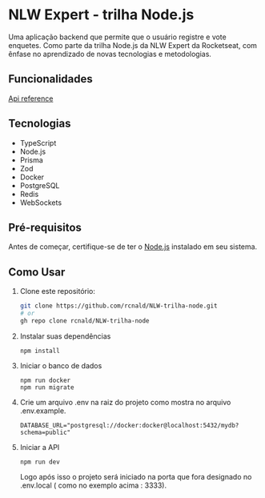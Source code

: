 # NLW Expert - trilha Node.js

Uma aplicação backend que permite que o usuário registre e vote enquetes. Como parte da trilha Node.js da NLW Expert da Rocketseat, com ênfase no aprendizado de novas tecnologias e metodologias.

## Funcionalidades

[Api reference](./API_RERFENCE.md)

## Tecnologias

- TypeScript
- Node.js
- Prisma
- Zod
- Docker
- PostgreSQL
- Redis
- WebSockets

## Pré-requisitos

Antes de começar, certifique-se de ter o [Node.js](https://nodejs.org/) instalado em seu sistema.

## Como Usar

1. Clone este repositório:
   ```bash
   git clone https://github.com/rcnald/NLW-trilha-node.git
   # or
   gh repo clone rcnald/NLW-trilha-node
   ```
2. Instalar suas dependências
   
    ```
    npm install
    ```
3. Iniciar o banco de dados
    ```
    npm run docker
    npm run migrate
    ```
4. Crie um arquivo .env na raiz do projeto como mostra no arquivo .env.example. 
	```
	DATABASE_URL="postgresql://docker:docker@localhost:5432/mydb?schema=public"
	```
5. Iniciar a API
    ```
    npm run dev
    ```
    Logo após isso o projeto será iniciado na porta que fora designado no .env.local ( como no exemplo acima : 3333).
